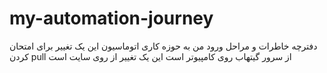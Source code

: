 # my-automation-journey
دفترچه خاطرات و مراحل ورود من به حوزه کاری اتوماسیون 
این یک تغییر برای امتحان کردن pull از سرور گیتهاب روی کامپیوتر است
این یک تغییر از روی سایت است
